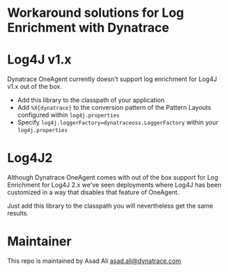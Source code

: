 # Workaround solutions for Log Enrichment with Dynatrace

# Log4J v1.x
Dynatrace OneAgent currently doesn't support log enrichment for Log4J v1.x out of the box.

* Add this library to the classpath of your application
* Add `%X{dynatrace}` to the conversion pattern of the Pattern Layouts configured within `log4j.properties`
* Specify `log4j.loggerFactory=dynatraceoss.LoggerFactory` within your `log4j.properties`

# Log4J2
Although Dynatrace OneAgent comes with out of the box support for Log Enrichment for Log4J 2.x we've seen deployments where Log4J has been customized in a way that disables that feature of OneAgent.

Just add this library to the classpath you will nevertheless get the same results.

# Maintainer
This repo is maintained by Asad Ali <asad.ali@dynatrace.com>
